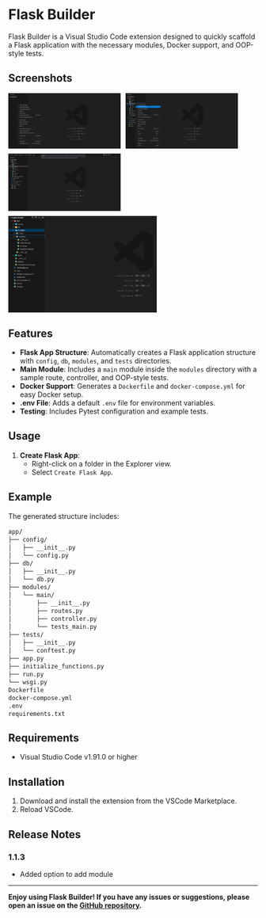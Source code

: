 # Flask Builder

Flask Builder is a Visual Studio Code extension designed to quickly scaffold a Flask application with the necessary modules, Docker support, and OOP-style tests. 


## Screenshots
<div style="display: flex; flex-wrap: wrap; gap: 10px;">
	<img src="images/create-flask-app.png" alt="Create Flask App" style="width: 45%;"> 
	<img src="images/create-flask-module.png" alt="Create Flask Module" style="width: 45%;">
	<img src="images/create-flask-module-2.png" alt="Enter module name" style="width: 45%;">
	<img src="images/module-files.png" alt="Module files" width="300">
</div>

## Features

- **Flask App Structure**: Automatically creates a Flask application structure with `config`, `db`, `modules`, and `tests` directories.
- **Main Module**: Includes a `main` module inside the `modules` directory with a sample route, controller, and OOP-style tests.
- **Docker Support**: Generates a `Dockerfile` and `docker-compose.yml` for easy Docker setup.
- **.env File**: Adds a default `.env` file for environment variables.
- **Testing**: Includes Pytest configuration and example tests.

## Usage

1. **Create Flask App**:
   - Right-click on a folder in the Explorer view.
   - Select `Create Flask App`.

## Example

The generated structure includes:
```
app/
├── config/
│   ├── __init__.py
│   └── config.py
├── db/
│   ├── __init__.py
│   └── db.py
├── modules/
│   └── main/
│       ├── __init__.py
│       ├── routes.py
│       ├── controller.py
│       └── tests_main.py
├── tests/
│   ├── __init__.py
│   └── conftest.py
├── app.py
├── initialize_functions.py
├── run.py
└── wsgi.py
Dockerfile
docker-compose.yml
.env
requirements.txt
```


## Requirements

- Visual Studio Code v1.91.0 or higher

## Installation

1. Download and install the extension from the VSCode Marketplace.
2. Reload VSCode.

## Release Notes

### 1.1.3

- Added option to add module

---


**Enjoy using Flask Builder! If you have any issues or suggestions, please open an issue on the [GitHub repository](https://github.com/rabinhansda24/flask-builder).**
